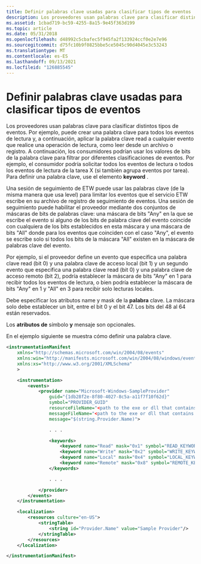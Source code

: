 ```yaml
---
title: Definir palabras clave usadas para clasificar tipos de eventos
description: Los proveedores usan palabras clave para clasificar distintos tipos de eventos.
ms.assetid: 1cbad719-bc59-4255-8a15-9e45f363d199
ms.topic: article
ms.date: 05/31/2018
ms.openlocfilehash: d48992c5cbafec5f945fa2f133924ccf0e2e7e96
ms.sourcegitcommit: d75fc10b9f0825bbe5ce5045c90d4045e3c53243
ms.translationtype: MT
ms.contentlocale: es-ES
ms.lasthandoff: 09/13/2021
ms.locfileid: "126885545"
---
```

# <a name="defining-keywords-used-to-classify-types-of-events"></a>Definir palabras clave usadas para clasificar tipos de eventos

Los proveedores usan palabras clave para clasificar distintos tipos de eventos. Por ejemplo, puede crear una palabra clave para todos los eventos de lectura y, a continuación, aplicar la palabra clave read a cualquier evento que realice una operación de lectura, como leer desde un archivo o registro. A continuación, los consumidores podrían usar los valores de bits de la palabra clave para filtrar por diferentes clasificaciones de eventos. Por ejemplo, el consumidor podría solicitar todos los eventos de lectura o todos los eventos de lectura de la tarea X (si también agrupa eventos por tarea). Para definir una palabra clave, use el elemento **keyword** .

Una sesión de seguimiento de ETW puede usar las palabras clave (de la misma manera que usa level) para limitar los eventos que el servicio ETW escribe en su archivo de registro de seguimiento de eventos. Una sesión de seguimiento puede habilitar el proveedor mediante dos conjuntos de máscaras de bits de palabras clave: una máscara de bits "Any" en la que se escribe el evento si alguno de los bits de palabra clave del evento coincide con cualquiera de los bits establecidos en esta máscara y una máscara de bits "All" donde para los eventos que coinciden con el caso "Any", el evento se escribe solo si todos los bits de la máscara "All" existen en la máscara de palabras clave del evento.

Por ejemplo, si el proveedor define un evento que especifica una palabra clave read (bit 0) y una palabra clave de acceso local (bit 1) y un segundo evento que especifica una palabra clave read (bit 0) y una palabra clave de acceso remoto (bit 2), podría establecer la máscara de bits "Any" en 1 para recibir todos los eventos de lectura, o bien podría establecer la máscara de bits "Any" en 1 y "All" en 3 para recibir solo lecturas locales.

Debe especificar los atributos  name y mask de la **palabra** clave. La máscara solo debe establecer un bit, entre el bit 0 y el bit 47. Los bits del 48 al 64 están reservados.

Los **atributos de** símbolo **y** mensaje son opcionales.

En el ejemplo siguiente se muestra cómo definir una palabra clave.

```XML
<instrumentationManifest
    xmlns="http://schemas.microsoft.com/win/2004/08/events" 
    xmlns:win="http://manifests.microsoft.com/win/2004/08/windows/events"
    xmlns:xs="http://www.w3.org/2001/XMLSchema"
    >

    <instrumentation>
        <events>
            <provider name="Microsoft-Windows-SampleProvider"
                guid="{1db28f2e-8f80-4027-8c5a-a11f7f10f62d}"
                symbol="PROVIDER_GUID"
                resourceFileName="<path to the exe or dll that contains the metadata resources>"
                messageFileName="<path to the exe or dll that contains the string resources>"
                message="$(string.Provider.Name)">

                . . .

                <keywords>
                    <keyword name="Read" mask="0x1" symbol="READ_KEYWORD"/>
                    <keyword name="Write" mask="0x2" symbol="WRITE_KEYWORD"/>
                    <keyword name="Local" mask="0x4" symbol="LOCAL_KEYWORD"/>
                    <keyword name="Remote" mask="0x8" symbol="REMOTE_KEYWORD"/>
                </keywords>

                . . .

            </provider>
        </events>
    </instrumentation>

    <localization>
        <resources culture="en-US">
            <stringTable>
                <string id="Provider.Name" value="Sample Provider"/>
            </stringTable>
        </resources>
    </localization>

</instrumentationManifest>
```
